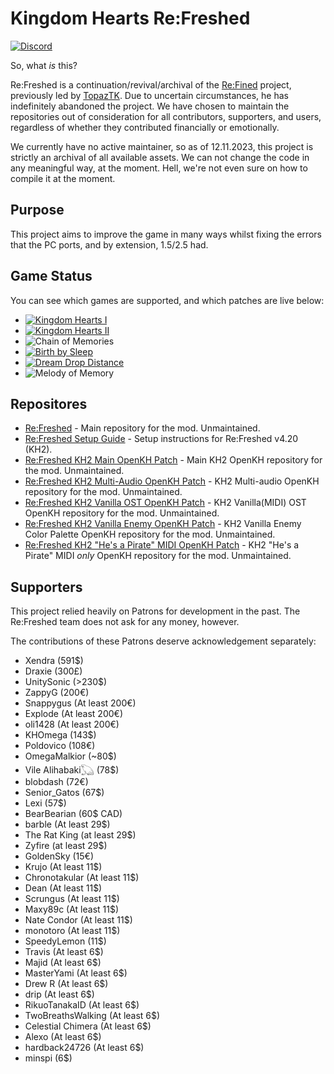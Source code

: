 # Kingdom Hearts Re:Freshed
[![Discord](https://img.shields.io/badge/Kingdom%20Hearts%20Re%3AFreshed-Discord?logo=discord&label=Discord&color=%235539cc)](https://discord.gg/6r7yeDBaFx)

So, what *is* this?

Re:Freshed is a continuation/revival/archival of the [Re:Fined](https://github.com/KH-ReFined/KH-ReFined) project, previously led by [TopazTK](https://github.com/TopazTK). Due to uncertain circumstances, he has indefinitely abandoned the project. We have chosen to maintain the repositories out of consideration for all contributors, supporters, and users, regardless of whether they contributed financially or emotionally.

We currently have no active maintainer, so as of 12.11.2023, this project is strictly an archival of all available assets. We can not change the code in any meaningful way, at the moment. Hell, we're not even sure on how to compile it at the moment.

## Purpose

This project aims to improve the game in many ways whilst fixing the errors that the PC ports, and by extension, 1.5/2.5 had.  

## Game Status

You can see which games are supported, and which patches are live below:

- [![Kingdom Hearts I](https://img.shields.io/badge/Kingdom%20Hearts%20I-Live!-brightgreen)](https://github.com/KH-ReFreshed/KH-ReFreshed)  
- [![Kingdom Hearts II](https://img.shields.io/badge/Kingdom%20Hearts%20II-Live!-brightgreen)](https://github.com/KH-ReFreshed/KH-ReFreshed/tree/v4-dev)  
- ![Chain of Memories](https://img.shields.io/badge/Chain%20of%20Memories-Not%20Present!-red)
- [![Birth by Sleep](https://img.shields.io/badge/Birth%20by%20Sleep-Rewrite%20Required!-red)](https://github.com/KH-ReFreshed/KH-ReFreshed)
- [![Dream Drop Distance](https://img.shields.io/badge/Dream%20Drop%20Distance-Live!-brightgreen)](https://github.com/KH-ReFreshed/KH-ReFreshed)
- ![Melody of Memory](https://img.shields.io/badge/Melody%20of%20Memory-Not%20Present!-red)

## Repositores
- [Re:Freshed](https://github.com/KH-ReFreshed/KH-ReFreshed) - Main repository for the mod. Unmaintained.
- [Re:Freshed Setup Guide](https://github.com/KH-ReFreshed/KH-ReFined-Setup) - Setup instructions for Re:Freshed v4.20 (KH2).
- [Re:Freshed KH2 Main OpenKH Patch](https://github.com/KH-ReFreshed/KH2-MAIN) - Main KH2 OpenKH repository for the mod. Unmaintained.
- [Re:Freshed KH2 Multi-Audio OpenKH Patch](https://github.com/KH-ReFreshed/KH2-MultiAudio) - KH2 Multi-audio OpenKH repository for the mod. Unmaintained.
- [Re:Freshed KH2 Vanilla OST OpenKH Patch](https://github.com/KH-ReFreshed/KH2-VanillaOST) - KH2 Vanilla(MIDI) OST OpenKH repository for the mod. Unmaintained.
- [Re:Freshed KH2 Vanilla Enemy OpenKH Patch](https://github.com/KH-ReFreshed/KH2-VanillaEnemy) - KH2 Vanilla Enemy Color Palette OpenKH repository for the mod. Unmaintained.
- [Re:Freshed KH2 "He's a Pirate" MIDI OpenKH Patch](https://github.com/KH-ReFreshed/KH2-PirateMIDI) - KH2 "He's a Pirate" MIDI *only* OpenKH repository for the mod. Unmaintained.

## Supporters
This project relied heavily on Patrons for development in the past. The Re:Freshed team does not ask for any money, however.

The contributions of these Patrons deserve acknowledgement separately:
- Xendra (591$)
- Draxie (300£)
- UnitySonic (>230$)
- ZappyG (200€)
- Snappygus (At least 200€)
- Explode (At least 200€)
- oli1428 (At least 200€)
- KHOmega (143$)
- Poldovico (108€)
- OmegaMalkior (~80$)
- Vile Alihabaki𓆏 (78$)
- blobdash (72€)
- Senior_Gatos (67$)
- Lexi (57$)
- BearBearian (60$ CAD)
- barble (At least 29$)
- The Rat King (at least 29$)
- Zyfire (at least 29$)
- GoldenSky (15€)
- Krujo (At least 11$)
- Chronotakular (At least 11$)
- Dean (At least 11$)
- Scrungus (At least 11$)
- Maxy89c (At least 11$)
- Nate Condor (At least 11$)
- monotoro (At least 11$)
- SpeedyLemon (11$)
- Travis (At least 6$)
- Majid (At least 6$)
- MasterYami (At least 6$)
- Drew R (At least 6$)
- drip (At least 6$)
- RikuoTanakaID (At least 6$)
- TwoBreathsWalking (At least 6$)
- Celestial Chimera (At least 6$)
- Alexo (At least 6$)
- hardback24726 (At least 6$)
- minspi (6$)
